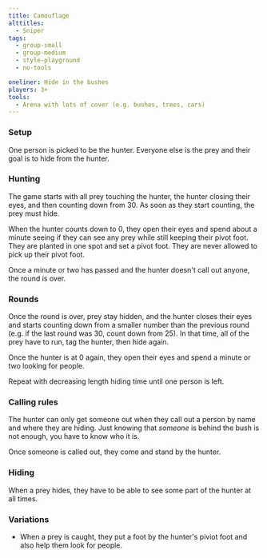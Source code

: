 ```yaml
---
title: Camouflage
alttitles:
  - Sniper
tags:
  - group-small
  - group-medium
  - style-playground
  - no-tools

oneliner: Hide in the bushes
players: 3+
tools:
  - Arena with lots of cover (e.g. bushes, trees, cars)
---
```

### Setup
One person is picked to be the hunter. Everyone else is the prey and their goal is to hide from the hunter.

### Hunting
The game starts with all prey touching the hunter, the hunter closing their eyes, and then counting down from 30. As soon as they start counting, the prey must hide.

When the hunter counts down to 0, they open their eyes and spend about a minute seeing if they can see any prey while still keeping their pivot foot. They are planted in one spot and set a pivot foot. They are never allowed to pick up their pivot foot.

Once a minute or two has passed and the hunter doesn't call out anyone, the round is over.

### Rounds
Once the round is over, prey stay hidden, and the hunter closes their eyes and starts counting down from a smaller number than the previous round (e.g. if the last round was 30, count down from 25). In that time, all of the prey have to run, tag the hunter, then hide again.

Once the hunter is at 0 again, they open their eyes and spend a minute or two looking for people.

Repeat with decreasing length hiding time until one person is left.

### Calling rules
The hunter can only get someone out when they call out a person by name and where they are hiding. Just knowing that _someone_ is behind the bush is not enough, you have to know who it is.

Once someone is called out, they come and stand by the hunter.

### Hiding
When a prey hides, they have to be able to see some part of the hunter at all times.

### Variations
* When a prey is caught, they put a foot by the hunter's piviot foot and also help them look for people.

